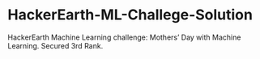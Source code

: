 # HackerEarth-ML-Challege-Solution
 HackerEarth Machine Learning challenge: Mothers’ Day with Machine Learning. Secured 3rd Rank.
